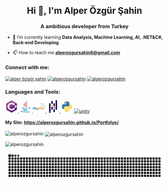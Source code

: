 
<h1 align="center">Hi 👋, I'm Alper Özgür Şahin</h1>
<h3 align="center">A ambitious developer from Turkey</h3>

- 🌱 I’m currently learning **Data Analysis, Machine Learning, AI, .NET&C#, Back-end Developing**

- 📫 How to reach me **alperozgursahin6@gmail.com**

<h3 align="left">Connect with me:</h3>
<p align="left">
<a href="https://linkedin.com/in/alper özgür şahi̇n" target="blank"><img align="center" src="https://raw.githubusercontent.com/rahuldkjain/github-profile-readme-generator/master/src/images/icons/Social/linked-in-alt.svg" alt="alper özgür şahi̇n" height="30" width="40" /></a>
<a href="https://instagram.com/alperozgursahin" target="blank"><img align="center" src="https://raw.githubusercontent.com/rahuldkjain/github-profile-readme-generator/master/src/images/icons/Social/instagram.svg" alt="alperozgursahin" height="30" width="40" /></a>
<a href="https://www.leetcode.com/alperozgursahin" target="blank"><img align="center" src="https://raw.githubusercontent.com/rahuldkjain/github-profile-readme-generator/master/src/images/icons/Social/leet-code.svg" alt="alperozgursahin" height="30" width="40" /></a>
</p>

<h3 align="left">Languages and Tools:</h3>
<p align="left"> <a href="https://www.w3schools.com/cs/" target="_blank" rel="noreferrer"> <img src="https://raw.githubusercontent.com/devicons/devicon/master/icons/csharp/csharp-original.svg" alt="csharp" width="40" height="40"/> </a> <a href="https://www.java.com" target="_blank" rel="noreferrer"> <img src="https://raw.githubusercontent.com/devicons/devicon/master/icons/java/java-original.svg" alt="java" width="40" height="40"/> </a> <a href="https://www.mysql.com/" target="_blank" rel="noreferrer"> <img src="https://raw.githubusercontent.com/devicons/devicon/master/icons/mysql/mysql-original-wordmark.svg" alt="mysql" width="40" height="40"/> </a> <a href="https://pandas.pydata.org/" target="_blank" rel="noreferrer"> <img src="https://raw.githubusercontent.com/devicons/devicon/2ae2a900d2f041da66e950e4d48052658d850630/icons/pandas/pandas-original.svg" alt="pandas" width="40" height="40"/> </a> <a href="https://www.python.org" target="_blank" rel="noreferrer"> <img src="https://raw.githubusercontent.com/devicons/devicon/master/icons/python/python-original.svg" alt="python" width="40" height="40"/> </a> <a href="https://unity.com/" target="_blank" rel="noreferrer"> <img src="https://www.vectorlogo.zone/logos/unity3d/unity3d-icon.svg" alt="unity" width="40" height="40"/> </a> </p>

<h4>
    <p>My Site: <a href="https://alperozgursahin.github.io/Portfolyo/">https://alperozgursahin.github.io/Portfolyo/</a></p>
</h4>

<p><img align="left" src="https://github-readme-stats.vercel.app/api/top-langs?username=alperozgursahin&show_icons=true&locale=en&layout=compact" alt="alperozgursahin" /></p>

<p>&nbsp;<img align="center" src="https://github-readme-stats.vercel.app/api?username=alperozgursahin&show_icons=true&locale=en" alt="alperozgursahin" /></p>

<p><img align="center" src="https://github-readme-streak-stats.herokuapp.com/?user=alperozgursahin&" alt="alperozgursahin" /></p>


<picture>
  <source media="(prefers-color-scheme: dark)" srcset="https://raw.githubusercontent.com/alperozgursahin/alperozgursahin/output/github-contribution-grid-snake-dark.svg">
  <source media="(prefers-color-scheme: light)" srcset="https://raw.githubusercontent.com/alperozgursahin/alperozgursahin/output/github-contribution-grid-snake.svg">
  <img alt="github contribution grid snake animation" src="https://raw.githubusercontent.com/alperozgursahin/alperozgursahin/output/github-contribution-grid-snake.svg">
</picture>
